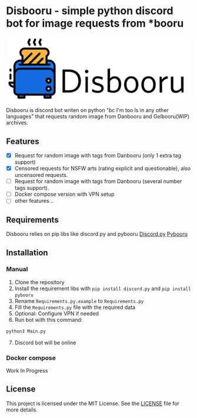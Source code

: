 # Disbooru - simple python discord bot for image requests from *booru

<p align="center">
  <img src="./readme.png" alt="I do not own the rights to this ico. If you are the owner and want it removed, please contact me." />
</p>

Disbooru is discord bot writen on python "bc I'm too ls in any other languages" that requests random image from Danbooru and Gelbooru(WIP) archives.

## Features
-   [x] Request for random image with tags from Danbooru (only 1 extra tag support)
-   [x] Censored requests for NSFW arts (rating explicit and questionable), also uncensored requests.
-   [ ] Request for random image with tags from Danbooru (several number tags support).
-   [ ] Docker compose version with VPN setup
-   [ ] other features...

## Requirements
Disbooru relies on pip libs like discord.py and pybooru
[Discord.py](https://pypi.org/project/discord.py/)
[Pybooru](https://pypi.org/project/Pybooru/)

## Installation

### Manual
1. Clone the repository
2. Install the requirement libs with `pip install discord.py` and `pip install pybooru`
3. Rename `Requirements.py.example` to `Requirements.py`
4. Fill the `Requirements.py` file with the required data
5. Optional: Configure VPN if needed 
6. Run bot with this command:
```bash
python3 Main.py
```
7. Discord bot will be online

### Docker compose
Work In Progress

## License
This project is licensed under the MIT License. See the [LICENSE](../LICENSE) file for more details.
